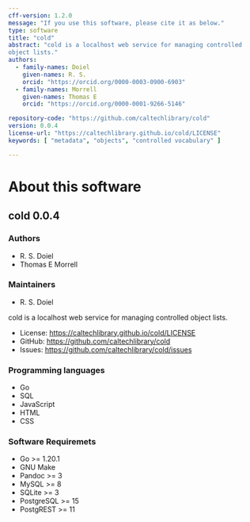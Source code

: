 ```yaml
---
cff-version: 1.2.0
message: "If you use this software, please cite it as below."
type: software
title: "cold"
abstract: "cold is a localhost web service for managing controlled
object lists."
authors:
  - family-names: Doiel
    given-names: R. S.
    orcid: "https://orcid.org/0000-0003-0900-6903"
  - family-names: Morrell
    given-names: Thomas E
    orcid: "https://orcid.org/0000-0001-9266-5146"

repository-code: "https://github.com/caltechlibrary/cold"
version: 0.0.4
license-url: "https://caltechlibrary.github.io/cold/LICENSE"
keywords: [ "metadata", "objects", "controlled vocabulary" ]

---
```


About this software
===================

## cold 0.0.4

### Authors

- R. S. Doiel
- Thomas E Morrell


### Maintainers

- R. S. Doiel

cold is a localhost web service for managing controlled object lists.

- License: <https://caltechlibrary.github.io/cold/LICENSE>
- GitHub: <https://github.com/caltechlibrary/cold>
- Issues: <https://github.com/caltechlibrary/cold/issues>


### Programming languages

- Go
- SQL
- JavaScript
- HTML
- CSS


### Software Requiremets

- Go &gt;= 1.20.1
- GNU Make
- Pandoc &gt;= 3
- MySQL &gt;= 8
- SQLite &gt;= 3
- PostgreSQL &gt;= 15
- PostgREST &gt;= 11
